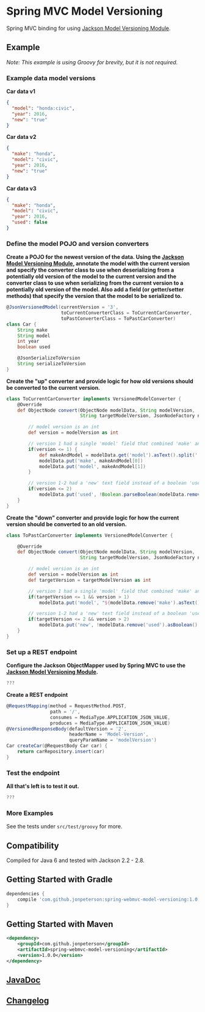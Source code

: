 # Spring MVC Model Versioning
Spring MVC binding for using [Jackson Model Versioning Module](https://github.com/jonpeterson/jackson-module-model-versioning).

## Example
*Note: This example is using Groovy for brevity, but it is not required.*

### Example data model versions
**Car data v1**
```json
{
  "model": "honda:civic",
  "year": 2016,
  "new": "true"
}
```

**Car data v2**
```json
{
  "make": "honda",
  "model": "civic",
  "year": 2016,
  "new": "true"
}
```

**Car data v3**
```json
{
  "make": "honda",
  "model": "civic",
  "year": 2016,
  "used": false
}
```

### Define the model POJO and version converters
**Create a POJO for the newest version of the data. Using the [Jackson Model Versioning Module](https://github.com/jonpeterson/jackson-module-model-versioning), annotate the model with the current version and specify the converter class to use when deserializing from a potentially old version of the model to the current version and the converter class to use when serializing from the current version to a potentially old version of the model. Also add a field (or getter/setter methods) that specify the version that the model to be serialized to.**
```groovy
@JsonVersionedModel(currentVersion = '3',
                    toCurrentConverterClass = ToCurrentCarConverter,
                    toPastConverterClass = ToPastCarConverter)
class Car {
    String make
    String model
    int year
    boolean used

    @JsonSerializeToVersion
    String serializeToVersion
}
```

**Create the "up" converter and provide logic for how old versions should be converted to the current version.**
```groovy
class ToCurrentCarConverter implements VersionedModelConverter {
    @Override
    def ObjectNode convert(ObjectNode modelData, String modelVersion,
                           String targetModelVersion, JsonNodeFactory nodeFactory) {

        // model version is an int
        def version = modelVersion as int

        // version 1 had a single 'model' field that combined 'make' and 'model' with a colon delimiter
        if(version <= 1) {
            def makeAndModel = modelData.get('model').asText().split(':')
            modelData.put('make', makeAndModel[0])
            modelData.put('model', makeAndModel[1])
        }

        // version 1-2 had a 'new' text field instead of a boolean 'used' field
        if(version <= 2)
            modelData.put('used', !Boolean.parseBoolean(modelData.remove('new').asText()))
    }
}
```

**Create the "down" converter and provide logic for how the current version should be converted to an old version.**
```groovy
class ToPastCarConverter implements VersionedModelConverter {

    @Override
    def ObjectNode convert(ObjectNode modelData, String modelVersion,
                           String targetModelVersion, JsonNodeFactory nodeFactory) {

        // model version is an int
        def version = modelVersion as int
        def targetVersion = targetModelVersion as int

        // version 1 had a single 'model' field that combined 'make' and 'model' with a colon delimiter
        if(targetVersion <= 1 && version > 1)
            modelData.put('model', "${modelData.remove('make').asText()}:${modelData.get('model').asText()}")

        // version 1-2 had a 'new' text field instead of a boolean 'used' field
        if(targetVersion <= 2 && version > 2)
            modelData.put('new', !modelData.remove('used').asBoolean() as String)
    }
}
```

### Set up a REST endpoint
**Configure the Jackson ObjectMapper used by Spring MVC to use the [Jackson Model Versioning Module](https://github.com/jonpeterson/jackson-module-model-versioning).**
```groovy
???
```

**Create a REST endpoint**
```groovy
@RequestMapping(method = RequestMethod.POST,
                path = '/',
                consumes = MediaType.APPLICATION_JSON_VALUE,
                produces = MediaType.APPLICATION_JSON_VALUE)
@VersionedResponseBody(defaultVersion = '2',
                       headerName = 'Model-Version',
                       queryParamName = 'modelVersion')
Car createCar(@RequestBody Car car) {
    return carRepository.insert(car)
}
```

### Test the endpoint
**All that's left is to test it out.**
```groovy
???
```

### More Examples
See the tests under `src/test/groovy` for more.

## Compatibility
Compiled for Java 6 and tested with Jackson 2.2 - 2.8.

## Getting Started with Gradle
```groovy
dependencies {
    compile 'com.github.jonpeterson:spring-webmvc-model-versioning:1.0.0'
}
```

## Getting Started with Maven
```xml
<dependency>
    <groupId>com.github.jonpeterson</groupId>
    <artifactId>spring-webmvc-model-versioning</artifactId>
    <version>1.0.0</version>
</dependency>
```

## [JavaDoc](https://jonpeterson.github.io/docs/spring-webmvc-model-versioning/1.0.0/index.html)

## [Changelog](CHANGELOG.md)